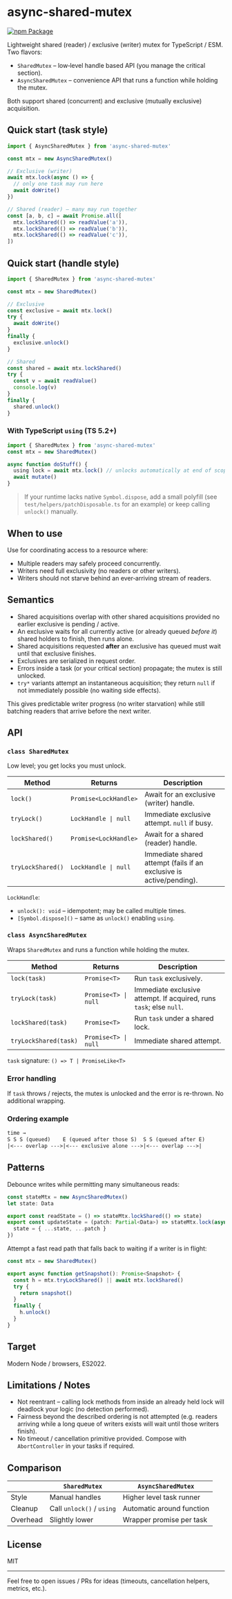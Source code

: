 # async-shared-mutex

[![npm Package](https://img.shields.io/npm/v/async-shared-mutex?logo=npm "async-shared-mutex")](https://www.npmjs.com/package/async-shared-mutex)


Lightweight shared (reader) / exclusive (writer) mutex for TypeScript / ESM. Two flavors:

* `SharedMutex` – low‑level handle based API (you manage the critical section).
* `AsyncSharedMutex` – convenience API that runs a function while holding the mutex.

Both support shared (concurrent) and exclusive (mutually exclusive) acquisition.

## Quick start (task style)

```ts
import { AsyncSharedMutex } from 'async-shared-mutex'

const mtx = new AsyncSharedMutex()

// Exclusive (writer)
await mtx.lock(async () => {
  // only one task may run here
  await doWrite()
})

// Shared (reader) – many may run together
const [a, b, c] = await Promise.all([
  mtx.lockShared(() => readValue('a')),
  mtx.lockShared(() => readValue('b')),
  mtx.lockShared(() => readValue('c')),
])
```

## Quick start (handle style)

```ts
import { SharedMutex } from 'async-shared-mutex'

const mtx = new SharedMutex()

// Exclusive
const exclusive = await mtx.lock()
try {
  await doWrite()
}
finally {
  exclusive.unlock()
}

// Shared
const shared = await mtx.lockShared()
try {
  const v = await readValue()
  console.log(v)
}
finally {
  shared.unlock()
}
```

### With TypeScript `using` (TS 5.2+)

```ts
import { SharedMutex } from 'async-shared-mutex'
const mtx = new SharedMutex()

async function doStuff() {
  using lock = await mtx.lock() // unlocks automatically at end of scope
  await mutate()
}
```

> If your runtime lacks native `Symbol.dispose`, add a small polyfill (see `test/helpers/patchDisposable.ts` for an example) or keep calling `unlock()` manually.

## When to use

Use for coordinating access to a resource where:

* Multiple readers may safely proceed concurrently.
* Writers need full exclusivity (no readers or other writers).
* Writers should not starve behind an ever‑arriving stream of readers.

## Semantics

* Shared acquisitions overlap with other shared acquisitions provided no earlier exclusive is pending / active.
* An exclusive waits for all currently active (or already queued *before it*) shared holders to finish, then runs alone.
* Shared acquisitions requested **after** an exclusive has queued must wait until that exclusive finishes.
* Exclusives are serialized in request order.
* Errors inside a task (or your critical section) propagate; the mutex is still unlocked.
* `try*` variants attempt an instantaneous acquisition; they return `null` if not immediately possible (no waiting side effects).

This gives predictable writer progress (no writer starvation) while still batching readers that arrive before the next writer.

## API

### `class SharedMutex`

Low level; you get locks you must unlock.

| Method | Returns | Description |
| ------ | ------- | ----------- |
| `lock()` | `Promise<LockHandle>` | Await for an exclusive (writer) handle. |
| `tryLock()` | `LockHandle \| null` | Immediate exclusive attempt. `null` if busy. |
| `lockShared()` | `Promise<LockHandle>` | Await for a shared (reader) handle. |
| `tryLockShared()` | `LockHandle \| null` | Immediate shared attempt (fails if an exclusive is active/pending). |

`LockHandle`:

* `unlock(): void` – idempotent; may be called multiple times.
* `[Symbol.dispose]()` – same as `unlock()` enabling `using`.

### `class AsyncSharedMutex`

Wraps `SharedMutex` and runs a function while holding the mutex.

| Method | Returns | Description |
| ------ | ------- | ----------- |
| `lock(task)` | `Promise<T>` | Run `task` exclusively. |
| `tryLock(task)` | `Promise<T> \| null` | Immediate exclusive attempt. If acquired, runs `task`; else `null`. |
| `lockShared(task)` | `Promise<T>` | Run `task` under a shared lock. |
| `tryLockShared(task)` | `Promise<T> \| null` | Immediate shared attempt. |

`task` signature: `() => T | PromiseLike<T>`

### Error handling

If `task` throws / rejects, the mutex is unlocked and the error is re-thrown. No additional wrapping.

### Ordering example

```txt
time →
S S S (queued)    E (queued after those S)  S S (queued after E)
|<--- overlap --->|<--- exclusive alone --->|<--- overlap --->|
```

## Patterns

Debounce writes while permitting many simultaneous reads:

```ts
const stateMtx = new AsyncSharedMutex()
let state: Data

export const readState = () => stateMtx.lockShared(() => state)
export const updateState = (patch: Partial<Data>) => stateMtx.lock(async () => {
  state = { ...state, ...patch }
})
```

Attempt a fast read path that falls back to waiting if a writer is in flight:

```ts
const mtx = new SharedMutex()

export async function getSnapshot(): Promise<Snapshot> {
  const h = mtx.tryLockShared() || await mtx.lockShared()
  try {
    return snapshot()
  }
  finally {
    h.unlock()
  }
}
```

## Target

Modern Node / browsers, ES2022.

## Limitations / Notes

* Not reentrant – calling lock methods from inside an already held lock will deadlock your logic (no detection performed).
* Fairness beyond the described ordering is not attempted (e.g. readers arriving while a long queue of writers exists will wait until those writers finish).
* No timeout / cancellation primitive provided. Compose with `AbortController` in your tasks if required.

## Comparison

| | `SharedMutex` | `AsyncSharedMutex` |
| - | - | - |
| Style | Manual handles | Higher level task runner |
| Cleanup | Call `unlock()` / `using` | Automatic around function |
| Overhead | Slightly lower | Wrapper promise per task |

## License

MIT

---

Feel free to open issues / PRs for ideas (timeouts, cancellation helpers, metrics, etc.).
